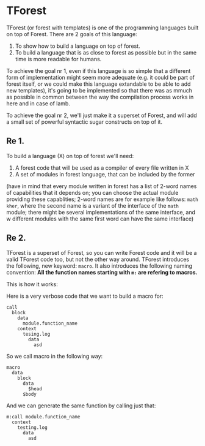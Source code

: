 # TForest

TForest (or forest with templates) is one of the programming languages built on top of Forest. There are 2 goals of this language:
1. To show how to build a language on top of forest.
2. To build a language that is as close to forest as possible but in the same time is more readable for humans.

To achieve the goal nr 1, even if this language is so simple that a different form of implementation might seem more adequate (e.g. it could be part of forest itself, or we could make this language extandable to be able to add new templates), it's going to be implemented so that there was as mmuch as possible in common between the way the compilation process works in here and in case of lamb.

To achieve the goal nr 2, we'll just make it a superset of Forest, and will add a small set of powerful syntactic sugar constructs on top of it.

## Re 1.

To build a language (X) on top of forest we'll need:
1. A forest code that will be used as a compiler of every file written in X
2. A set of modules in forest language, that can be included by the former

(have in mind that every module written in forest has a list of 2-word names of capabilities that it depends on; you can choose the actual module providing these capablities; 2-word names are for example like follows: `math kher`, where the second name is a variant of the interface of the `math` module; there might be several implementations of the same interface, and w different modules with the same first word can have the same interface)

## Re 2.

TForest is a superset of Forest, so you can write Forest code and it will be a valid TForest code too, but not the other way around. TForest introduces the following, new keyword: `macro`. It also introduces the following naming convention: **All the function names starting with `m:` are refering to macros.**

This is how it works:

Here is a very verbose code that we want to build a macro for:
```
call
  block
    data
      module.function_name
    context
      tesing.log
        data
          asd
```
So we call macro in the following way:
```
macro
  data
    block
      data
        $head
      $body
```
And we can generate the same function by calling just that:
```
m:call module.function_name
  context
    testing.log
      data
        asd
```

